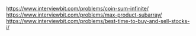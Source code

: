 https://www.interviewbit.com/problems/coin-sum-infinite/
https://www.interviewbit.com/problems/max-product-subarray/
https://www.interviewbit.com/problems/best-time-to-buy-and-sell-stocks-i/
